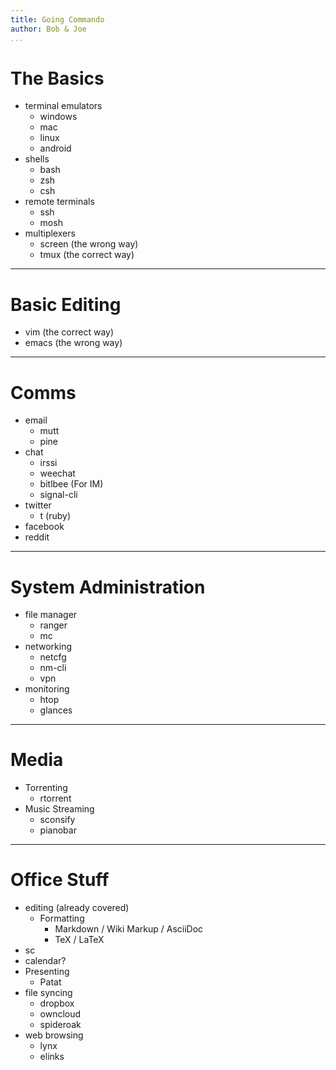 ```yaml
---
title: Going Commando
author: Bob & Joe
...
```


# The Basics 

- terminal emulators
  - windows
  - mac
  - linux
  - android
- shells
  - bash
  - zsh
  - csh
- remote terminals
  - ssh
  - mosh
- multiplexers
  - screen (the wrong way)
  - tmux (the correct way)

---

# Basic Editing

- vim (the correct way)
- emacs (the wrong way)

---

# Comms

- email
  - mutt
  - pine
- chat
  - irssi
  - weechat
  - bitlbee (For IM)
  - signal-cli
- twitter
  - t (ruby)
- facebook
- reddit

---

# System Administration

- file manager
  - ranger
  - mc
- networking
  - netcfg
  - nm-cli
  - vpn
- monitoring
  - htop
  - glances

---

# Media

- Torrenting
  - rtorrent
- Music Streaming
  - sconsify
  - pianobar

---

# Office Stuff

- editing (already covered)
  - Formatting
    - Markdown / Wiki Markup / AsciiDoc
    - TeX / LaTeX
- sc
- calendar?
- Presenting
  - Patat
- file syncing
  - dropbox
  - owncloud
  - spideroak
- web browsing
  - lynx
  - elinks
